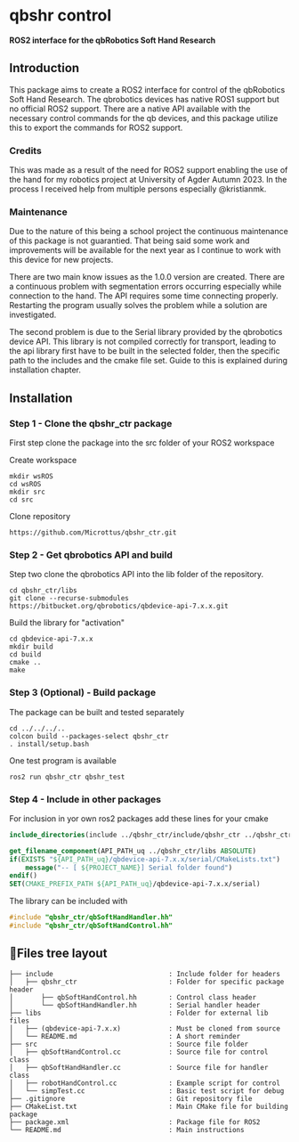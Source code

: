 # qbshr control

**ROS2 interface for the qbRobotics Soft Hand Research**

## Introduction

This package aims to create a ROS2 interface for control of the qbRobotics Soft Hand Research.
The qbrobotics devices has native ROS1 support but no official ROS2 support.
There are a native API available with the necessary control commands for the qb devices,
and this package utilize this to export the commands for ROS2 support.

### Credits

This was made as a result of the need for ROS2 support enabling the use of the hand
for my robotics project at University of Agder Autumn 2023. In the process I 
received help from multiple persons especially @kristianmk.

### Maintenance

Due to the nature of this being a school project the continuous maintenance of this
package is not guarantied. That being said some work and improvements will be available
for the next year as I continue to work with this device for new projects. 

There are two main know issues as the 1.0.0 version are created. There are a continuous
problem with segmentation errors occurring especially while connection to the hand.
The API requires some time connecting properly. Restarting the program usually solves
the problem while a solution are investigated. 

The second problem is due to the Serial library provided by the qbrobotics device API.
This library is not compiled correctly for transport, leading to the api library first 
have to be built in the selected folder, then the specific path to the includes and 
the cmake file set. Guide to this is explained during installation chapter.

## Installation

### Step 1 - Clone the qbshr_ctr package 

First step clone the package into the src folder of your ROS2 workspace

Create workspace
```commandline
mkdir wsROS
cd wsROS
mkdir src
cd src
```

Clone repository
```commandline
https://github.com/Microttus/qbshr_ctr.git
```

### Step 2 - Get qbrobotics API and build

Step two clone the qbrobotics API into the lib folder of the repository.

```commandline
cd qbshr_ctr/libs
git clone --recurse-submodules https://bitbucket.org/qbrobotics/qbdevice-api-7.x.x.git
```

Build the library for "activation"

```commandline
cd qbdevice-api-7.x.x
mkdir build
cd build
cmake ..
make
```

### Step 3 (Optional) - Build package

The package can be built and tested separately

```commandline
cd ../../../..
colcon build --packages-select qbshr_ctr
. install/setup.bash
```

One test program is available

```commandline
ros2 run qbshr_ctr qbshr_test
```

### Step 4 - Include in other packages

For inclusion in yor own ros2 packages add these lines for your cmake

```cmake
include_directories(include ../qbshr_ctr/include/qbshr_ctr ../qbshr_ctr/libs/qbdevice-api-7.x.x/serial/include ../qbshr_ctr/libs/qbdevice-api-7.x.x/qbrobotics-driver/libs/research/include)

get_filename_component(API_PATH_uq ../qbshr_ctr/libs ABSOLUTE)
if(EXISTS "${API_PATH_uq}/qbdevice-api-7.x.x/serial/CMakeLists.txt")
    message("-- [ ${PROJECT_NAME}] Serial folder found")
endif()
SET(CMAKE_PREFIX_PATH ${API_PATH_uq}/qbdevice-api-7.x.x/serial)
```

The library can be included with

```c++
#include "qbshr_ctr/qbSoftHandHandler.hh"
#include "qbshr_ctr/qbSoftHandControl.hh"
```

## 🌳Files tree layout

```text
├── include                             : Include folder for headers
│   ├── qbshr_ctr                       : Folder for specific package header
│       ├── qbSoftHandControl.hh        : Control class header
│       └── qbSoftHandHandler.hh        : Serial handler header
├── libs                                : Folder for external lib files
│   ├── (qbdevice-api-7.x.x)            : Must be cloned from source
│   └── README.md                       : A short reminder
├── src                                 : Source file folder
│   ├── qbSoftHandControl.cc            : Source file for control class
│   ├── qbSoftHandHandler.cc            : Source file for handler class
│   ├── robotHandControl.cc             : Example script for control
│   └── simpTest.cc                     : Basic test script for debug
├── .gitignore                          : Git repository file
├── CMakeList.txt                       : Main CMake file for building package
├── package.xml                         : Package file for ROS2
└── README.md                           : Main instructions 
```



